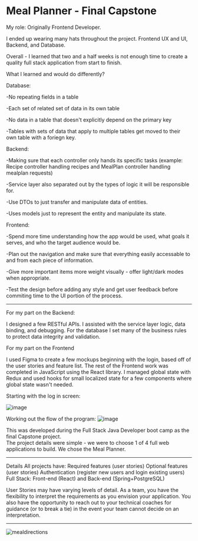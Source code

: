 # Meal Planner - Final Capstone


My role: Originally Frontend Developer. 

I ended up wearing many hats throughout the project. Frontend UX and UI, Backend, and Database.


Overall - I learned that two and a half weeks is not enough time to create a quality full stack application from start to finish.



What I learned and would do differently?


Database:

  -No repeating fields in a table

  -Each set of related set of data in its own table

  -No data in a table that doesn't explicitly depend on the primary key

  -Tables with sets of data that apply to multiple tables get moved to their own table with a foriegn key.



Backend:

-Making sure that each controller only hands its specific tasks (example: Recipe controller handling recipes 
  and MealPlan controller handling mealplan requests) 
  
-Service layer also separated out by the types of logic it will be responsible for.

-Use DTOs to just transfer and manipulate data of entities.

-Uses models just to represent the entity and manipulate its state.



Frontend:

-Spend more time understanding how the app would be used, what goals it serves, and who the target audience would be.

-Plan out the navigation and make sure that everything easily accessable to and from each piece of information.

-Give more important items more weight visually - offer light/dark modes when appropriate.

-Test the design before adding any style and get user feedback before commiting time to the UI portion of the process.




---------------

For my part on the Backend:

I designed a few RESTful APIs. I assisted with the service layer logic, data binding, and debugging.
For the database I set many of the business rules to protect data integrity and validation.


For my part on the Frontend


I used Figma to create a few mockups beginning with the login, based off of the user stories and feature list.
The rest of the Frontend work was completed in JavaScript using the React library. I managed global state with
Redux and used hooks for small localized state for a few components where global state wasn't needed.


Starting with the log in screen:

![image](https://user-images.githubusercontent.com/18030411/207761431-cb622ce0-c539-41e5-8670-3375bf35a6e8.png)



Working out the flow of the program:
![image](https://user-images.githubusercontent.com/18030411/207762419-bef8deda-34d9-4cd6-a16d-5ac69ffd6a7c.png)




This was developed during the Full Stack Java Developer boot camp as the final Capstone project.  
The project details were simple - we were to choose 1 of 4 full web applications to build. We chose the Meal Planner.

----

Details
All projects have:
Required features (user stories)
Optional features (user stories)
Authentication (register new users and login existing users)
Full Stack: Front-end (React) and Back-end (Spring+PostgreSQL)

User Stories may have varying levels of detail. As a team, you have the flexibility to interpret the requirements as you envision your application. You also have the opportunity to reach out to your technical coaches for guidance (or to break a tie) in the event your team cannot decide on an interpretation.

-----


![mealdirections](https://user-images.githubusercontent.com/18030411/207759995-7df04b08-2787-4f09-9b09-3f9b1521b24e.JPG)

